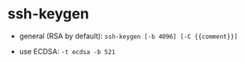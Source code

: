 # ssh-keygen

- general (RSA by default):
`ssh-keygen [-b 4096] [-C {{comment}}]`

- use ECDSA:
`-t ecdsa -b 521`
